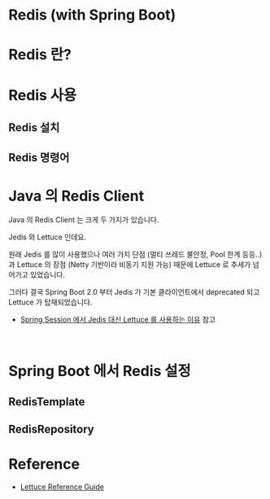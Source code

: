 # Redis (with Spring Boot)

# Redis 란?

# Redis 사용

## Redis 설치

## Redis 명령어

# Java 의 Redis Client

Java 의 Redis Client 는 크게 두 가지가 있습니다.

Jedis 와 Lettuce 인데요.

원래 Jedis 를 많이 사용했으나 여러 가지 단점 (멀티 쓰레드 불안정, Pool 한계 등등..) 과 Lettuce 의 장점 (Netty 기반이라 비동기 지원 가능) 때문에 Lettuce 로 추세가 넘어가고 있었습니다.

그러다 결국 Spring Boot 2.0 부터 Jedis 가 기본 클라이언트에서 deprecated 되고 Lettuce 가 탑재되었습니다.

- [Spring Session 에서 Jedis 대신 Lettuce 를 사용하는 이유](https://github.com/spring-projects/spring-session/issues/789) 참고

<br>

# Spring Boot 에서 Redis 설정

## RedisTemplate

## RedisRepository

# Reference

- [Lettuce Reference Guide](https://lettuce.io/core/release/reference/)